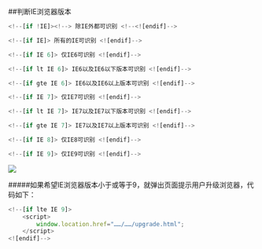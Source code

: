 ##判断IE浏览器版本

```JavaScript
<!--[if !IE]><!--> 除IE外都可识别 <!--<![endif]-->

<!--[if IE]> 所有的IE可识别 <![endif]-->

<!--[if IE 6]> 仅IE6可识别 <![endif]-->

<!--[if lt IE 6]> IE6以及IE6以下版本可识别 <![endif]-->

<!--[if gte IE 6]> IE6以及IE6以上版本可识别 <![endif]-->

<!--[if IE 7]> 仅IE7可识别 <![endif]-->

<!--[if lt IE 7]> IE7以及IE7以下版本可识别 <![endif]-->

<!--[if gte IE 7]> IE7以及IE7以上版本可识别 <![endif]-->

<!--[if IE 8]> 仅IE8可识别 <![endif]-->

<!--[if IE 9]> 仅IE9可识别 <![endif]-->
```

![](img/IE_compatibility.png)

#####如果希望IE浏览器版本小于或等于9，就弹出页面提示用户升级浏览器，代码如下：

```JavaScript
<!--[if lte IE 9]>
    <script>
        window.location.href="……/……/upgrade.html";
    </script>
<![endif]-->
```